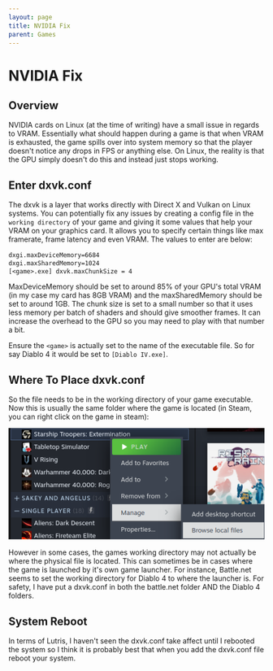 ```yaml
---
layout: page
title: NVIDIA Fix
parent: Games
---
```


# NVIDIA Fix
## Overview
NVIDIA cards on Linux (at the time of writing) have a small issue in regards to VRAM. Essentially what should happen during a game is that when VRAM is exhausted, the game spills over into system memory so that the player doesn't notice any drops in FPS or anything else. On Linux, the reality is that the GPU simply doesn't do this and instead just stops working.

## Enter dxvk.conf
The dxvk is a layer that works directly with Direct X and Vulkan on Linux systems. You can potentially fix any issues by creating a config file in the `working directory` of your game and giving it some values that help your VRAM on your graphics card. It allows you to specify certain things like max framerate, frame latency and even VRAM. The values to enter are below:

```
dxgi.maxDeviceMemory=6684
dxgi.maxSharedMemory=1024
[<game>.exe] dxvk.maxChunkSize = 4
```

MaxDeviceMemory should be set to around 85% of your GPU's total VRAM (in my case my card has 8GB VRAM) and the maxSharedMemory should be set to around 1GB. The chunk size is set to a small number so that it uses less memory per batch of shaders and should give smoother frames. It can increase the overhead to the GPU so you may need to play with that number a bit.

Ensure the `<game>` is actually set to the name of the executable file. So for say Diablo 4 it would be set to `[Diablo IV.exe]`.

## Where To Place dxvk.conf
So the file needs to be in the working directory of your game executable. Now this is usually the same folder where the game is located (in Steam, you can right click on the game in steam):

![Steam Browse](../assets/img/steam_browse.png)

However in some cases, the games working directory may not actually be where the physical file is located. This can sometimes be in cases where the game is launched by it's own game launcher. For instance, Battle.net seems to set the working directory for Diablo 4 to where the launcher is. For safety, I have put a dxvk.conf in both the battle.net folder AND the Diablo 4 folders.

## System Reboot
In terms of Lutris, I haven't seen the dxvk.conf take affect until I rebooted the system so I think it is probably best that when you add the dxvk.conf file reboot your system.